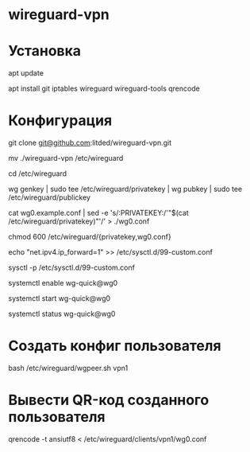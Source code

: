 # wireguard-vpn


# Установка

apt update

apt install git iptables wireguard  wireguard-tools qrencode


# Конфигурация

git clone git@github.com:litded/wireguard-vpn.git

mv ./wireguard-vpn /etc/wireguard

cd /etc/wireguard

wg genkey | sudo tee /etc/wireguard/privatekey | wg pubkey | sudo tee /etc/wireguard/publickey

cat wg0.example.conf | sed -e 's/:PRIVATEKEY:/'"$(cat /etc/wireguard/privatekey)"'/' > ./wg0.conf

chmod 600 /etc/wireguard/{privatekey,wg0.conf}


echo "net.ipv4.ip_forward=1" >> /etc/sysctl.d/99-custom.conf

sysctl -p /etc/sysctl.d/99-custom.conf


systemctl enable wg-quick@wg0

systemctl start wg-quick@wg0

systemctl status wg-quick@wg0


# Создать конфиг пользователя

bash /etc/wireguard/wgpeer.sh vpn1


# Вывести QR-код созданного пользователя

qrencode -t ansiutf8 < /etc/wireguard/clients/vpn1/wg0.conf
